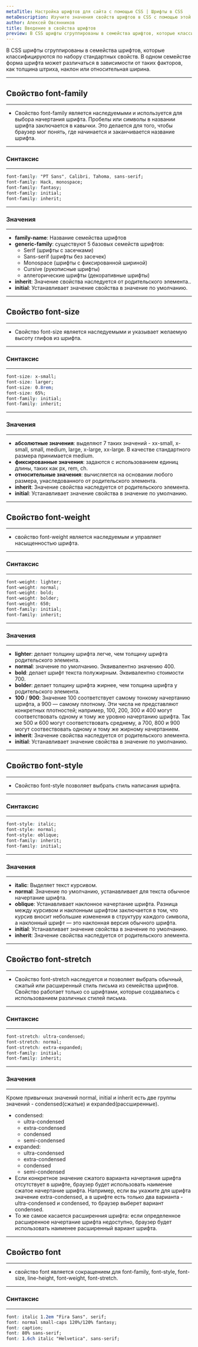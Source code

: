 ```yaml
---
metaTitle: Настройка шрифтов для сайта с помощью CSS | Шрифты в CSS 
metaDescription: Изучите значения свойств шрифтов в CSS с помощью этой статьи. Она охватываем все основные свойства шрифта, от font-family до font-stretch | База знаний PurpleSchool
author: Алексей Овсянников
title: Введение в свойства шрифтов
preview: В CSS шрифты сгруппированы в семейства шрифтов, которые классифицируются по набору стандартных свойств....
---
```


В CSS шрифты сгруппированы в семейства шрифтов, которые классифицируются по набору стандартных свойств. В одном семействе форма шрифта может различаться в зависимости от таких факторов, как толщина штриха, наклон или относительная ширина.

----
## **Свойство font-family**
---
- Свойство font-family является наследуемыми и используется для выбора начертания шрифта. Пробелы или символы в названии шрифта заключается в кавычки. Это делается для того, чтобы браузер мог понять, где начинается и заканчивается название шрифта.
----
### **Синтаксис**
---
```css
font-family: "PT Sans", Calibri, Tahoma, sans-serif;
font-family: Hack, monospace;
font-family: fantasy;
font-family: initial;
font-family: inherit;
```
----
### **Значения**
---
- **family-name**:	Название семейства шрифтов
- **generic-family**: существуют 5 базовых семейств шрифтов:
	- Serif (шрифты с засечками)
	- Sans-serif (шрифты без засечек)
	- Monospace (шрифты с фиксированной шириной)
	- Cursive (рукописные шрифты)
	- аллегорические шрифты (декоративные шрифты)
- **inherit**:  Значение свойства наследуется от родительского элемента..
- **initial**: Устанавливает значение свойства в значение по умолчанию.
----
## **Свойство font-size**
---
- Свойство font-size является наследуемыми и указывает желаемую высоту глифов из шрифта.
----
### **Синтаксис**
---
```css
font-size: x-small;
font-size: larger;
font-size: 0.8rem;
font-size: 65%;
font-family: initial;
font-family: inherit;
```
----
### **Значения**
---
- **абсолютные значения**: выделяют 7 таких значений - xx-small, x-small, small, medium, large, x-large, xx-large. В качестве стандартного размера принимается medium.
- **фиксированные значения**: задаются с использованием единиц длины, таких как px, rem, ch. 
- **относительные значения**: вычисляется на основании любого размера, унаследованного от родительского элемента. 
- **inherit**:  Значение свойства наследуется от родительского элемента.
- **initial**: Устанавливает значение свойства в значение по умолчанию.
----
## **Свойство  font-weight**
---
- свойство font-weight является наследуемым и управляет насыщенностью шрифта.
----
### **Синтаксис**
---
```css
font-weight: lighter;
font-weight: normal;
font-weight: bold;
font-weight: bolder;
font-weight: 650;
font-family: initial;
font-family: inherit;
```
----
### **Значения**
---
- **lighter**: делает толщину шрифта легче, чем толщину шрифта родительского элемента.
- **normal**: значение по умолчанию. Эквивалентно значению 400.
- **bold**: делает шрифт текста полужирным. Эквивалентно стоимости 700.
- **bolder**: делает толщину шрифта жирнее, чем толщина шрифта у родительского элемента.
- **100** / **900**: Значение 100 соответствует самому тонкому начертанию шрифта, а 900 — самому плотному. Эти числа не представляют конкретных плотностей; например, 100, 200, 300 и 400 могут соответствовать одному и тому же уровню начертанию шрифта. Так же 500 и 600 могут соответствовать среднему, а 700, 800 и 900 могут соотвествовать одному и тому же жирному начертанием. 
- **inherit**: Значение свойства наследуется от родительского элемента.
- **initial**: Устанавливает значение свойства в значение по умолчанию.
----
## **Свойство font-style**
---
- Свойство font-style позволяет выбрать стиль написания шрифта. 
----
### **Синтаксис**
---
```css
font-style: italic;
font-style: normal;
font-style: oblique;
font-family: inherit;
font-family: initial;
```
----
### **Значения**
---
- **italic**: Выделяет текст курсивом.
- **normal**: Значение по умолчанию, устанавливает для текста обычное начертание шрифта.
- **oblique**: Устанавливает наклонное начертание шрифта. Разница между курсивом и наклонным шрифтом заключается в том, что курсив вносит небольшие изменения в структуру каждого символа, а наклонный шрифт — это наклонная версия обычного шрифта.
- **initial**: Устанавливает значение свойства в значение по умолчанию.
- **inherit**:  Значение свойства наследуется от родительского элемента.
----
## **Свойство font-stretch**
---
- Свойство font-stretch наследуется и позволяет выбрать обычный, сжатый или расширенный стиль письма из семейства шрифтов. Свойство работает только со шрифтами, которые создавались с использованием различных стилей письма.
----
### **Синтаксис**
---
```css
font-stretch: ultra-condensed;
font-stretch: normal;
font-stretch: extra-expanded;
font-family: initial;
font-family: inherit;
```
----
### **Значения**
---
Кроме привычных значений normal, initial и inherit есть две группы значений - condensed(сжатые) и expanded(рассширенные).
- condensed:
	- ultra-condensed
	- extra-condensed
	- condensed
	- semi-condensed
- expanded:
	- ultra-condensed
	- extra-condensed
	- condensed
	- semi-condensed
- Если конкретное значение сжатого варианта начертания шрифта отсутствует в шрифте, браузер будет использовать наимение сжатое начертание шрифта. Например, если вы укажите для шрифта значение extra-condensed, а в шрифте есть только два варианта - ultra-condensed и condensed, то браузер выберет вариант condensed. 
- То же самое касается расширенния шрифта: если определенное расширенное начертание шрифта недоступно, браузер будет использовать наименее расширенный вариант шрифта.
----
## **Свойство font**
---
- cвойство font является сокращением для font-family, font-style, font-size, line-height, font-weight, font-stretch. 
----
### **Синтаксис**
---
```css
font: italic 1.2em "Fira Sans", serif;
font: normal small-caps 120%/120% fantasy;
font: caption;
font: 80% sans-serif;
font: 1.6ch italic "Helvetica", sans-serif;
```
